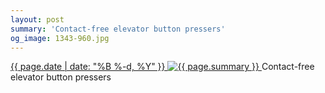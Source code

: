 ```yaml
---
layout: post
summary: 'Contact-free elevator button pressers'
og_image: 1343-960.jpg
---
```


<p>
 <time>
  <a href="/1343">
   {{ page.date | date: "%B %-d, %Y" }}
  </a>
 </time>
 <a href="/1343">
  <img alt="{{ page.summary }}" sizes="(min-width: 700px) 50vw, calc(100vw - 2rem)" src="{{ site.assets_url }}/1343-480.jpg" srcset="{{ site.assets_url }}/1343-240.jpg 240w, {{ site.assets_url }}/1343-480.jpg 480w, {{ site.assets_url }}/1343-720.jpg 720w, {{ site.assets_url }}/1343-960.jpg 960w"/>
 </a>
 <span>
  Contact-free elevator button pressers
 </span>
</p>
